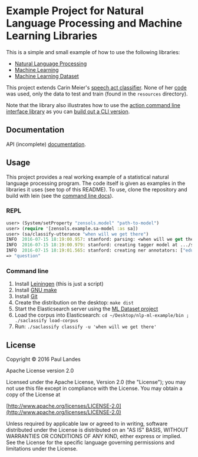 Example Project for Natural Language Processing and Machine Learning Libraries
==============================================================================

This is a simple and small example of how to use the following libraries:

* [Natural Language Processing](https://github.com/plandes/clj-nlp-parse)
* [Machine Learning](https://github.com/plandes/clj-ml-model)
* [Machine Learning Dataset](https://github.com/plandes/clj-ml-dataset)

This project extends Carin Meier's
[speech act classifier](http://gigasquidsoftware.com/blog/2015/10/20/speech-act-classification-for-text-with-clojure/).
None of her [code](https://github.com/gigasquid/speech-acts-classifier) was
used, only the data to test and train (found in the `resources` directory).

Note that the library also illustrates how to use the
[action command line interface library](https://github.com/plandes/clj-actioncli)
as you can [build out a CLI version](#command-line).

Documentation
-------------
API (incomplete) [documentation](https://plandes.github.io/clj-example-nlp-ml/codox/index.html).

Usage
-----
This project provides a real working example of a statistical natural language
processing program.  The code itself is given as examples in the libraries it
uses (see top of this README).  To use, clone the repository and build with
lein (see the [command line docs](#command-line)).

### REPL
```clojure
user> (System/setProperty "zensols.model" "path-to-model")
user> (require '[zensols.example.sa-model :as sa])
user> (sa/classify-utterance "when will we get there")
INFO  2016-07-15 18:19:00.957: stanford: parsing: <when will we get there>
INFO  2016-07-15 18:19:00.979: stanford: creating tagger model at .../stanford/pos/english-left3words-distsim.tagger
INFO  2016-07-15 18:19:01.565: stanford: creating ner annotators: ["edu/stanford/nlp/models/ner/english.conll.4class.distsim.crf.ser.gz"]
=> "question"
```

### Command line
1. Install [Leiningen](http://leiningen.org) (this is just a script)
2. Install [GNU make](https://www.gnu.org/software/make/)
3. Install [Git](https://git-scm.com)
4. Create the distribution on the desktop: `make dist`
5. Start the Elasticsearch server using the
   [ML Dataset project](https://github.com/plandes/clj-ml-dataset)
6. Load the corpus into Elasticsearch: `cd ~/Desktop/nlp-ml-example/bin ; ./saclassify load-corpus`
7. Run: `./saclassify classify -u 'when will we get there'`

License
--------
Copyright © 2016 Paul Landes

Apache License version 2.0

Licensed under the Apache License, Version 2.0 (the "License");
you may not use this file except in compliance with the License.
You may obtain a copy of the License at

[http://www.apache.org/licenses/LICENSE-2.0](http://www.apache.org/licenses/LICENSE-2.0)

Unless required by applicable law or agreed to in writing, software
distributed under the License is distributed on an "AS IS" BASIS,
WITHOUT WARRANTIES OR CONDITIONS OF ANY KIND, either express or implied.
See the License for the specific language governing permissions and
limitations under the License.
